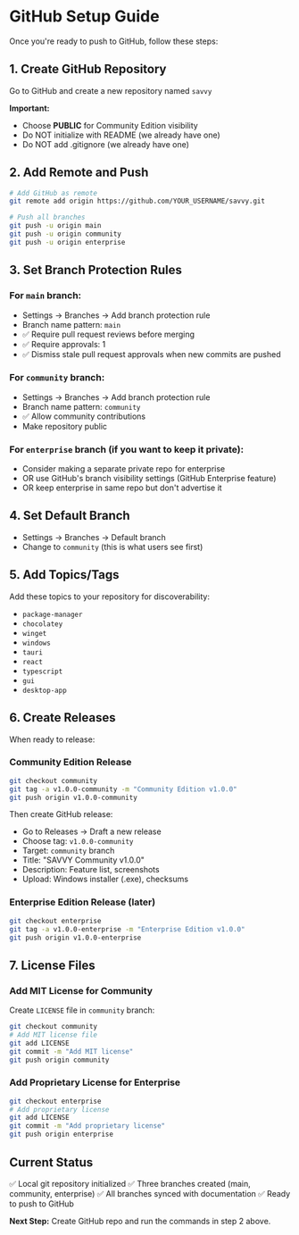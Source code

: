 # GitHub Setup Guide

Once you're ready to push to GitHub, follow these steps:

## 1. Create GitHub Repository

Go to GitHub and create a new repository named `savvy`

**Important:** 
- Choose **PUBLIC** for Community Edition visibility
- Do NOT initialize with README (we already have one)
- Do NOT add .gitignore (we already have one)

## 2. Add Remote and Push

```bash
# Add GitHub as remote
git remote add origin https://github.com/YOUR_USERNAME/savvy.git

# Push all branches
git push -u origin main
git push -u origin community
git push -u origin enterprise
```

## 3. Set Branch Protection Rules

### For `main` branch:
- Settings → Branches → Add branch protection rule
- Branch name pattern: `main`
- ✅ Require pull request reviews before merging
- ✅ Require approvals: 1
- ✅ Dismiss stale pull request approvals when new commits are pushed

### For `community` branch:
- Settings → Branches → Add branch protection rule
- Branch name pattern: `community`
- ✅ Allow community contributions
- Make repository public

### For `enterprise` branch (if you want to keep it private):
- Consider making a separate private repo for enterprise
- OR use GitHub's branch visibility settings (GitHub Enterprise feature)
- OR keep enterprise in same repo but don't advertise it

## 4. Set Default Branch

- Settings → Branches → Default branch
- Change to `community` (this is what users see first)

## 5. Add Topics/Tags

Add these topics to your repository for discoverability:
- `package-manager`
- `chocolatey`
- `winget`
- `windows`
- `tauri`
- `react`
- `typescript`
- `gui`
- `desktop-app`

## 6. Create Releases

When ready to release:

### Community Edition Release
```bash
git checkout community
git tag -a v1.0.0-community -m "Community Edition v1.0.0"
git push origin v1.0.0-community
```

Then create GitHub release:
- Go to Releases → Draft a new release
- Choose tag: `v1.0.0-community`
- Target: `community` branch
- Title: "SAVVY Community v1.0.0"
- Description: Feature list, screenshots
- Upload: Windows installer (.exe), checksums

### Enterprise Edition Release (later)
```bash
git checkout enterprise
git tag -a v1.0.0-enterprise -m "Enterprise Edition v1.0.0"
git push origin v1.0.0-enterprise
```

## 7. License Files

### Add MIT License for Community
Create `LICENSE` file in `community` branch:
```bash
git checkout community
# Add MIT license file
git add LICENSE
git commit -m "Add MIT license"
git push origin community
```

### Add Proprietary License for Enterprise
```bash
git checkout enterprise
# Add proprietary license
git add LICENSE
git commit -m "Add proprietary license"
git push origin enterprise
```

## Current Status

✅ Local git repository initialized
✅ Three branches created (main, community, enterprise)
✅ All branches synced with documentation
✅ Ready to push to GitHub

**Next Step:** Create GitHub repo and run the commands in step 2 above.
